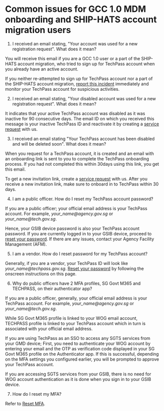 # Common issues for GCC 1.0 MDM onboarding and SHIP-HATS account migration users

1. I received an email stating, "Your account was used for a new registration request". What does it mean?

You will receive this email if you are a GCC 1.0 user or a part of the SHIP-HATS account migration, who tried to sign up for TechPass account when you already have an active account.

If you neither re-attempted to sign up for TechPass account nor a part of the SHIP-HATS account migration, [report this incident][service-request] immediately and monitor your TechPass account for suspicious activities.

2. I received an email stating, "Your disabled account was used for a new registration request". What does it mean?

It indicates that your active TechPass account was disabled as it was inactive for 90 consecutive days. The email ID on which you received this message is your inactive TechPass ID and reactivate it by creating a [service request][service-request] with us.

3. I received an email stating "Your TechPass account has been disabled and will be deleted soon". What does it mean?

When you request for a TechPass account, it is created and an email with an onboarding link is sent to you to complete the TechPass onboarding process. If you had not completed this within 30days using this link, you get this email.

To get a new invitation link, create a [service request][service-request] with us. After you receive a new invitation link, make sure to onboard in to TechPass within 30 days.

4. I am a public officer. How do I reset my TechPass account password?

If you are a public officer; your official email address is your TechPass account. For example, *your_name<span>@</span>agency.gov.sg* or *your_name<span>@</span>tech.gov.sg*.

Hence, your GSIB device password is also your TechPass account password. If you are currently logged in to your GSIB device, proceed to [reset your password][reset-password-gsib]. If there are any issues, contact your Agency Facility Management (AFM).

5. I am a vendor. How do I reset password for my TechPass account?

Generally, if you are a vendor, your TechPass ID will look like *your_name<span>@</span>techpass.gov.sg*.
[Reset your password][reset-password-vendor] by following the onscreen instructions on this page.

6. Why do public officers have 2 MFA profiles, SG Govt M365 and TECHPASS, on their authenticator app?

If you are a public officer, generally, your official email address is your TechPass account. For example, *your_name<span>@</span>agency.gov.sg* or *your_name<span>@</span>tech.gov.sg*.

While SG Govt M365 profile is linked to your WOG email account, TECHPASS profile is linked to your TechPass account which in turn is associated with your official email address.

If you are using TechPass as an SSO to access any SGTS services from your GMD device; First, you need to authenticate your WOG account by entering your email and the OTP as verification code displayed in your SG Govt M365 profile on the Authenticator app. If this is successful, depending on the MFA settings you configured earlier, you will be prompted to approve your TechPass account.

If you are accessing SGTS services from your GSIB, there is no need for WOG account authentication as it is done when you sign in to your GSIB device.

7. How do I reset my MFA?

Refer to [Reset MFA](reset-mfa).


[service-request]: https://go.gov.sg/techpass-sr
[reset-password-gsib]: https://itsm.sgnet.gov.sg/sp3
[reset-password-vendor]: https://passwordreset.microsoftonline.com/
